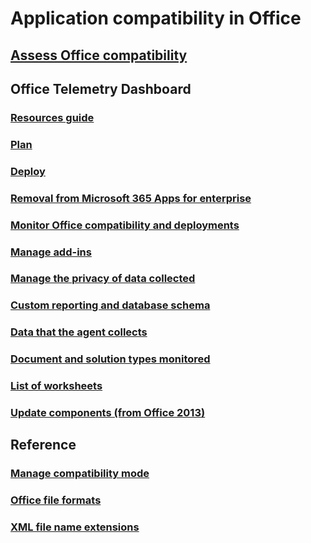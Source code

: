 # Application compatibility in Office

## [Assess Office compatibility](assess-office-compatibility.md)

## Office Telemetry Dashboard
### [Resources guide](compatibility-and-telemetry-in-office.md)
### [Plan](plan-telemetry-dashboard-deployment.md)
### [Deploy](deploy-telemetry-dashboard.md)
### [Removal from Microsoft 365 Apps for enterprise](telemetry-dashboard-removal.md)
### [Monitor Office compatibility and deployments](monitor-office-compatibility-and-deployments-by-using-telemetry-dashboard.md)
### [Manage add-ins](manage-add-ins-by-using-telemetry-dashboard-in-office.md)
### [Manage the privacy of data collected](manage-the-privacy-of-data-monitored-by-telemetry-in-office.md)
### [Custom reporting and database schema](custom-reporting-and-database-schema-reference-for-telemetry-dashboard.md)
### [Data that the agent collects](data-that-the-telemetry-agent-collects-in-office.md)
### [Document and solution types monitored](document-and-solution-types-monitored-by-telemetry-in-office.md)
### [List of worksheets](telemetry-dashboard-worksheet-reference.md)
### [Update components (from Office 2013)](update-office-telemetry-components-for-office-2016.md)

## Reference
### [Manage compatibility mode](manage-compatibility-mode-for-office.md)
### [Office file formats](office-file-format-reference.md)
### [XML file name extensions](xml-file-name-extension-reference-for-office.md)
